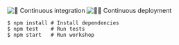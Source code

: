 ![👮 Continuous integration](https://github.com/godu/typescript-sandbox/workflows/%F0%9F%91%AE%20Continuous%20integration/badge.svg) ![🧑‍🎨 Continuous deployment](https://github.com/godu/typescript-sandbox/workflows/%F0%9F%A7%91%E2%80%8D%F0%9F%8E%A8%20Continuous%20deployment/badge.svg)


```shell
$ npm install # Install dependencies
$ npm test    # Run tests
$ npm start   # Run workshop
```
